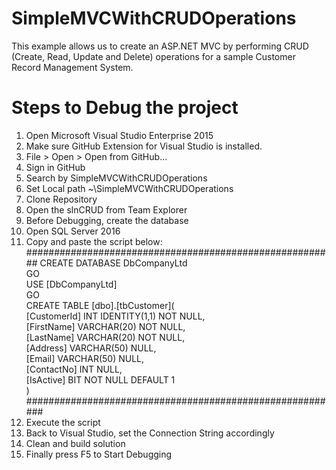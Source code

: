 # SimpleMVCWithCRUDOperations
This example allows us to create an ASP.NET MVC by performing CRUD (Create, Read, Update and Delete) operations for a sample Customer Record Management System.

# Steps to Debug the project
1. Open Microsoft Visual Studio Enterprise 2015
2. Make sure GitHub Extension for Visual Studio is installed.
3. File > Open > Open from GitHub...
4. Sign in GitHub
5. Search by SimpleMVCWithCRUDOperations
6. Set Local path ~\SimpleMVCWithCRUDOperations
7. Clone Repository
8. Open the slnCRUD from Team Explorer
9. Before Debugging, create the database
10. Open SQL Server 2016
11. Copy and paste the script below:
########################################################
CREATE DATABASE DbCompanyLtd   
GO   
USE [DbCompanyLtd]   
GO   
CREATE TABLE [dbo].[tbCustomer](    
    [CustomerId] INT IDENTITY(1,1) NOT NULL,    
    [FirstName] VARCHAR(20) NOT NULL,    
    [LastName] VARCHAR(20) NOT NULL,   
    [Address] VARCHAR(50) NULL,    
    [Email] VARCHAR(50) NULL,   
    [ContactNo] INT NULL,   
    [IsActive] BIT NOT NULL DEFAULT 1   
)   
#########################################################
12. Execute the script
13. Back to Visual Studio, set the Connection String accordingly
14. Clean and build solution
15. Finally press F5 to Start Debugging
